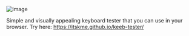 ![image](https://github.com/user-attachments/assets/beb1294f-4121-4551-97a3-7a1c5bfd8340)



Simple and visually appealing keyboard tester that you can use in your browser. Try here: https://itskme.github.io/keeb-tester/
